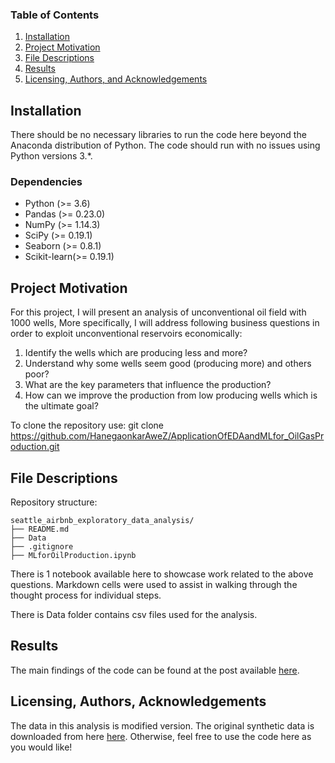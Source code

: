 
### Table of Contents

1. [Installation](#installation)
2. [Project Motivation](#motivation)
3. [File Descriptions](#files)
4. [Results](#results)
5. [Licensing, Authors, and Acknowledgements](#licensing)

## Installation <a name="installation"></a>

There should be no necessary libraries to run the code here beyond the Anaconda distribution of Python.  The code should run with no issues using Python versions 3.*.

### Dependencies

- Python (>= 3.6)
- Pandas (>= 0.23.0)
- NumPy (>= 1.14.3)
- SciPy (>= 0.19.1)
- Seaborn (>= 0.8.1)
- Scikit-learn(>= 0.19.1)

## Project Motivation<a name="motivation"></a>

For this project,  I will present an analysis of unconventional oil field with 1000 wells, More specifically, I will address following business questions in order to exploit unconventional reservoirs economically:

1. Identify the wells which are producing less and more?
2. Understand why some wells seem good (producing more) and others poor?
3. What are the key parameters that influence the production?
4. How can we improve the production from low producing wells which is the ultimate goal?

To clone the repository use: git clone https://github.com/HanegaonkarAweZ/ApplicationOfEDAandMLfor_OilGasProduction.git


## File Descriptions <a name="files"></a>
Repository structure:

    seattle_airbnb_exploratory_data_analysis/
    ├── README.md
    ├── Data
    ├── .gitignore
    ├── MLforOilProduction.ipynb
There is 1 notebook available here to showcase work related to the above questions. Markdown cells were used to assist in walking through the thought process for individual steps.  

There is Data folder contains csv files used for the analysis.

## Results<a name="results"></a>

The main findings of the code can be found at the post available [here](https://medium.com/@awez.hanegaonkar/application-of-exploratory-data-analysis-and-ml-for-production-of-oil-and-gas-677d9d58e2e9).

## Licensing, Authors, Acknowledgements<a name="licensing"></a>

The data in this analysis is modified version. The original synthetic data is downloaded from here  [here](https://github.com/GeostatsGuy/GeoDataSets).  Otherwise, feel free to use the code here as you would like! 
